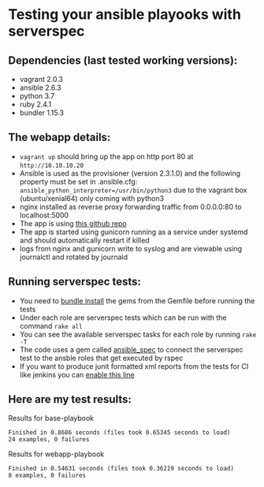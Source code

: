 # Testing your ansible playooks with serverspec

## Dependencies (last tested working versions):
  - vagrant 2.0.3
  - ansible 2.6.3
  - python 3.7
  - ruby 2.4.1
  - bundler 1.15.3

## The webapp details:
  - `vagrant up` should bring up the app on http port 80 at `http://10.10.10.20`
  - Ansible is used as the provisioner (version 2.3.1.0) and the following property must be set in .ansible.cfg: 
      `ansible_python_interpreter=/usr/bin/python3` due to the vagrant box (ubuntu/xenial64) only coming with python3
  - nginx installed as reverse proxy forwarding traffic from 0.0.0.0:80 to localhost:5000
  - The app is using [this github repo](https://github.com/philbert/sample_flask_app.git)
  - The app is started using gunicorn running as a service under systemd and should automatically restart if killed
  - logs from nginx and gunicorn write to syslog and are viewable using journalctl and rotated by journald

## Running serverspec tests:
  - You need to [bundle install](https://bundler.io/bundle_install.html) the gems from the Gemfile before running the tests
  - Under each role are serverspec tests which can be run with the command `rake all`
  - You can see the available serverspec tasks for each role by running `rake -T`
  - The code uses a gem called [ansible_spec](https://github.com/volanja/ansible_spec) to connect the serverspec test to the ansble roles that get executed by rspec
  - If you want to produce junit formatted xml reports from the tests for CI like jenkins you can [enable this line](https://github.com/philbert/ansible_serverspec/blob/master/Rakefile#L36)

## Here are my test results:

Results for base-playbook
```
Finished in 0.8686 seconds (files took 0.65345 seconds to load)
24 examples, 0 failures
```

Results for webapp-playbook
```
Finished in 0.54631 seconds (files took 0.36219 seconds to load)
8 examples, 0 failures
```
